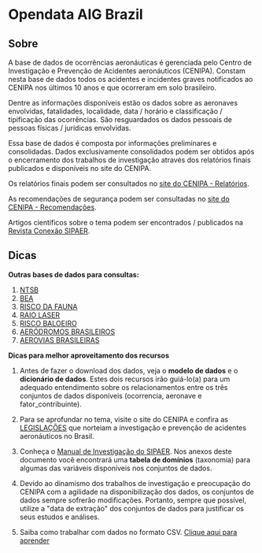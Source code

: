 # Opendata AIG Brazil

## Sobre
A base de dados de ocorrências aeronáuticas é gerenciada pelo Centro de Investigação e Prevenção de Acidentes aeronáuticos (CENIPA). Constam nesta base de dados todos os acidentes e incidentes graves notificados ao CENIPA nos últimos 10 anos e que ocorreram em solo brasileiro.

Dentre as informações disponíveis estão os dados sobre as aeronaves envolvidas, fatalidades, localidade, data / horário e classificação / tipificação das ocorrências. São resguardados os dados pessoais de pessoas físicas / jurídicas envolvidas.

Essa base de dados é composta por informações preliminares e consolidadas. Dados exclusivamente consolidados podem ser obtidos após o encerramento dos trabalhos de investigação através dos relatórios finais publicados e disponíveis no site do CENIPA.

Os relatórios finais podem ser consultados no [site do CENIPA - Relatórios](http://www.cenipa.aer.mil.br/cenipa/paginas/relatorios/relatorios-finais "CENIPA").

As recomendações de segurança podem ser consultadas no [site do CENIPA - Recomendações](http://www.cenipa.aer.mil.br/cenipa/paginas/relatorios/recomendacoes "CENIPA").

Artigos científicos sobre o tema podem ser encontrados / publicados na [Revista Conexão SIPAER](http://inseer.ibict.br/sipaer/index.php/sipaer/issue/current/ "Conexão SIPAER").

## Dicas

**Outras bases de dados para consultas:**

1. [NTSB](http://www.ntsb.gov/_layouts/ntsb.aviation/index.aspx "Base de dados do NTSB")
2. [BEA](https://www.bea.aero/no_cache/les-enquetes/les-evenements-notifies/ "Base de dados do BEA")
3. [RISCO DA FAUNA](http://www.cenipa.aer.mil.br/cenipa/sigra/pesquisa_dadosExt "Reportes de eventos de Risco da Fauna no Brasil")
4. [RAIO LASER](http://www.cenipa.aer.mil.br/cenipa/raio_laser/pesquisa "Reportes de eventos de Raio Laser na Aviação Brasileira")
5. [RISCO BALOEIRO](http://www.cenipa.aer.mil.br/cenipa/baloeiro/pesquisa "Reportes de eventos com soltura de Balões que afetam a Aviação Brasileira")
6. [AERÓDROMOS BRASILEIROS](http://dados.gov.br/dataset/airport21jul16 "Listagem de Aeródromos brasileiros publicada pelo DECEA")
7. [AEROVIAS BRASILEIRAS](http://dados.gov.br/dataset/airway21jul16 "Listagem com as Aerovias Brasileiras publicada pelo DECEA")

**Dicas para melhor aproveitamento dos recursos**

1. Antes de fazer o download dos dados, veja o **modelo de dados** e o **dicionário de dados**. Estes dois recursos irão guiá-lo(a) para um adequado entendimento sobre os relacionamentos entre os três conjuntos de dados disponíveis (ocorrencia, aeronave e fator_contribuinte).

2. Para se aprofundar no tema, visite o site do CENIPA e confira as [LEGISLAÇÕES](http://www.cenipa.aer.mil.br/cenipa/index.php/legislacao) que norteiam a investigação e prevenção de acidentes aeronáuticos no Brasil.

3. Conheça o [Manual de Investigação do SIPAER](http://www.cenipa.aer.mil.br/cenipa/index.php/legislacao/category/7-mca-manual-do-comando-da-aeronautica?download=23%3Amca-3-6). Nos anexos deste documento você encontrará uma **tabela de domínios** (taxonomia) para algumas das variáveis disponíveis nos conjuntos de dados.

4. Devido ao dinamismo dos trabalhos de investigação e preocupação do CENIPA com a agilidade na disponibilização dos dados, os conjuntos de dados sempre sofrerão modificações. Portanto, sempre que possível, utilize a "data de extração" dos conjuntos de dados para justificar os seus estudos e análises.

5. Saiba como trabalhar com dados no formato CSV. [Clique aqui para aprender](http://www.portaltransparencia.gov.br/faleConosco/perguntas-tema-download-dados.asp)

